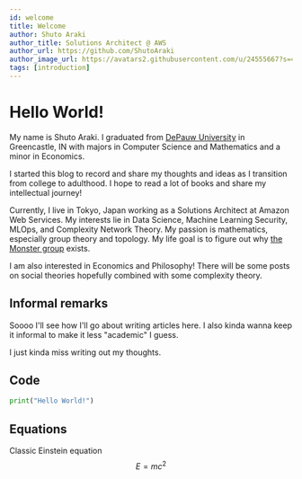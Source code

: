 ```yaml
---
id: welcome
title: Welcome
author: Shuto Araki
author_title: Solutions Architect @ AWS
author_url: https://github.com/ShutoAraki
author_image_url: https://avatars2.githubusercontent.com/u/24555667?s=400&u=229ea0bb8cfcd1a59759bcb2526842b593cffe83&v=4
tags: [introduction]
---
```


# Hello World!

My name is Shuto Araki. I graduated from [DePauw University](https://www.depauw.edu/) in Greencastle, IN
with majors in Computer Science and Mathematics and a minor in Economics.

I started this blog to record and share my thoughts and ideas as I transition
from college to adulthood. I hope to read a lot of books and share my
intellectual journey!

<!--truncate-->

Currently, I live in Tokyo, Japan working as a Solutions Architect at Amazon Web
Services. My interests lie in Data Science, Machine Learning Security, MLOps,
and Complexity Network Theory. My passion is mathematics, especially group theory and
topology. My life goal is to figure out why [the Monster group](https://en.wikipedia.org/wiki/Monster_group) exists.

I am also interested in Economics and Philosophy! There will be some posts on
social theories hopefully combined with some complexity theory.


## Informal remarks

Soooo I'll see how I'll go about writing articles here. I also kinda wanna keep
it informal to make it less "academic" I guess.

I just kinda miss writing out my thoughts.

## Code

```py
print("Hello World!")
```

## Equations
Classic Einstein equation
$$
E = mc^2
$$